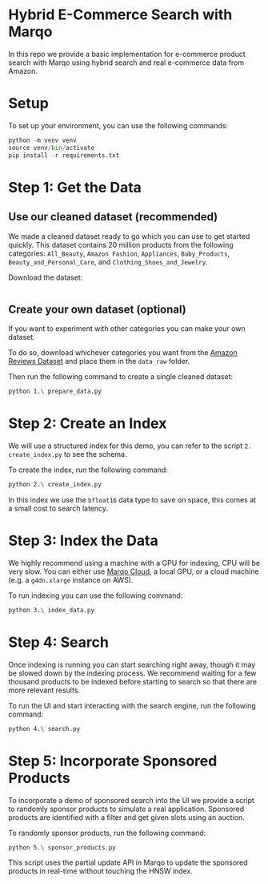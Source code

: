 # Hybrid E-Commerce Search with Marqo

In this repo we provide a basic implementation for e-commerce product search with Marqo using hybrid search and real e-commerce data from Amazon.

# Setup
To set up your environment, you can use the following commands:

```python
python -m venv venv
source venv/bin/activate
pip install -r requirements.txt
```

# Step 1: Get the Data

## Use our cleaned dataset (recommended)
We made a cleaned dataset ready to go which you can use to get started quickly. This dataset contains 20 million products from the following categories: `All_Beauty`, `Amazon Fashion`, `Appliances`, `Baby_Products`, `Beauty_and_Personal_Care`, and `Clothing_Shoes_and_Jewelry`.

Download the dataset:
```bash

```

## Create your own dataset (optional)

If you want to experiment with other categories you can make your own dataset.

To do so, download whichever categories you want from the [Amazon Reviews Dataset](https://huggingface.co/datasets/McAuley-Lab/Amazon-Reviews-2023/tree/main/raw/meta_categories) and place them in the `data_raw` folder.

Then run the following command to create a single cleaned dataset:

```bash
python 1.\ prepare_data.py
```

# Step 2: Create an Index

We will use a structured index for this demo, you can refer to the script `2. create_index.py` to see the schema.

To create the index, run the following command:

```bash
python 2.\ create_index.py
```

In this index we use the `bfloat16` data type to save on space, this comes at a small cost to search latency.

# Step 3: Index the Data

We highly recommend using a machine with a GPU for indexing, CPU will be very slow. You can either use [Marqo Cloud](https://cloud.marqo.ai), a local GPU, or a cloud machine (e.g. a `g4dn.xlarge` instance on AWS).

To run indexing you can use the following command:
```bash
python 3.\ index_data.py
```

# Step 4: Search

Once indexing is running you can start searching right away, though it may be slowed down by the indexing process. We recommend waiting for a few thousand products to be indexed before starting to search so that there are more relevant results.

To run the UI and start interacting with the search engine, run the following command:
```bash
python 4.\ search.py
```

# Step 5: Incorporate Sponsored Products

To incorporate a demo of sponsored search into the UI we provide a script to randomly sponsor products to simulate a real application. Sponsored products are identified with a filter and get given slots using an auction. 

To randomly sponsor products, run the following command:
```bash
python 5.\ sponsor_products.py
```

This script uses the partial update API in Marqo to update the sponsored products in real-time without touching the HNSW index.